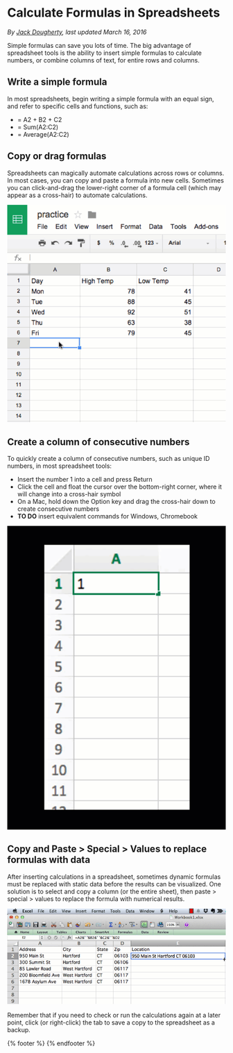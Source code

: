 # Calculate Formulas in Spreadsheets

*By [Jack Dougherty](../../introduction/who.md), last updated March 16, 2016*

Simple formulas can save you lots of time. The big advantage of spreadsheet tools is the ability to insert simple formulas to calculate numbers, or combine columns of text, for entire rows and columns.

## Write a simple formula

In most spreadsheets, begin writing a simple formula with an equal sign, and refer to specific cells and functions, such as:

- = A2 + B2 + C2
- = Sum(A2:C2)
- = Average(A2:C2)

## Copy or drag formulas

Spreadsheets can magically automate calculations across rows or columns. In most cases, you can copy and paste a formula into new cells. Sometimes you can click-and-drag the lower-right corner of a formula cell (which may appear as a cross-hair) to automate calculations.

![](SpreadsheetFormula640w.gif)

## Create a column of consecutive numbers

To quickly create a column of consecutive numbers, such as unique ID numbers, in most spreadsheet tools:

- Insert the number 1 into a cell and press Return
- Click the cell and float the cursor over the bottom-right corner, where it will change into a cross-hair symbol
- On a Mac, hold down the Option key and drag the cross-hair down to create consecutive numbers
- **TO DO** insert equivalent commands for Windows, Chromebook

![](excel-drag-consec.gif)


## Copy and Paste > Special > Values to replace formulas with data

After inserting calculations in a spreadsheet, sometimes dynamic formulas must be replaced with static data before the results can be visualized. One solution is to select and copy a column (or the entire sheet), then paste > special > values to replace the formula with numerical results.

![](SpreadsheetPasteSpecialValues640w.gif)

Remember that if you need to check or run the calculations again at a later point, click (or right-click) the tab to save a copy to the spreadsheet as a backup.

{% footer %}
{% endfooter %}
